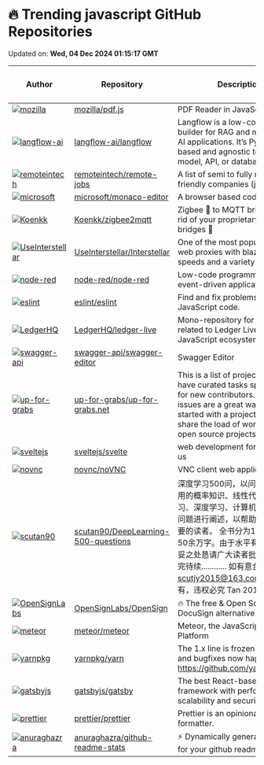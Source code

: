 # 🔥 Trending javascript GitHub Repositories

Updated on: **Wed, 04 Dec 2024 01:15:17 GMT**

| Author | Repository | Description | Language | ⭐ Total Stars | 🌟 Stars Today |
|--------|------------|-------------|----------|----------------|----------------|
| [![mozilla](https://avatars.githubusercontent.com/u/2692120?s=40&v=4)](https://github.com/mozilla) | [mozilla/pdf.js](https://github.com/mozilla/pdf.js) | PDF Reader in JavaScript | JavaScript | 48818 | 19 |
| [![langflow-ai](https://avatars.githubusercontent.com/u/24829397?s=40&v=4)](https://github.com/langflow-ai) | [langflow-ai/langflow](https://github.com/langflow-ai/langflow) | Langflow is a low-code app builder for RAG and multi-agent AI applications. It’s Python-based and agnostic to any model, API, or database. | JavaScript | 36890 | 128 |
| [![remoteintech](https://avatars.githubusercontent.com/u/52214?s=40&v=4)](https://github.com/remoteintech) | [remoteintech/remote-jobs](https://github.com/remoteintech/remote-jobs) | A list of semi to fully remote-friendly companies (jobs) in tech. | JavaScript | 30141 | 13 |
| [![microsoft](https://avatars.githubusercontent.com/u/5047891?s=40&v=4)](https://github.com/microsoft) | [microsoft/monaco-editor](https://github.com/microsoft/monaco-editor) | A browser based code editor | JavaScript | 40664 | 23 |
| [![Koenkk](https://avatars.githubusercontent.com/u/2892853?s=40&v=4)](https://github.com/Koenkk) | [Koenkk/zigbee2mqtt](https://github.com/Koenkk/zigbee2mqtt) | Zigbee 🐝 to MQTT bridge 🌉, get rid of your proprietary Zigbee bridges 🔨 | JavaScript | 12352 | 81 |
| [![UseInterstellar](https://avatars.githubusercontent.com/u/85169821?s=40&v=4)](https://github.com/UseInterstellar) | [UseInterstellar/Interstellar](https://github.com/UseInterstellar/Interstellar) | One of the most popular modern web proxies with blazing fast speeds and a variety of games. | JavaScript | 1115 | 2 |
| [![node-red](https://avatars.githubusercontent.com/u/51083?s=40&v=4)](https://github.com/node-red) | [node-red/node-red](https://github.com/node-red/node-red) | Low-code programming for event-driven applications | JavaScript | 19987 | 13 |
| [![eslint](https://avatars.githubusercontent.com/u/38546?s=40&v=4)](https://github.com/eslint) | [eslint/eslint](https://github.com/eslint/eslint) | Find and fix problems in your JavaScript code. | JavaScript | 25195 | 8 |
| [![LedgerHQ](https://avatars.githubusercontent.com/u/211411?s=40&v=4)](https://github.com/LedgerHQ) | [LedgerHQ/ledger-live](https://github.com/LedgerHQ/ledger-live) | Mono-repository for packages related to Ledger Live and its JavaScript ecosystem. | JavaScript | 448 | 2 |
| [![swagger-api](https://avatars.githubusercontent.com/in/29110?s=40&v=4)](https://github.com/swagger-api) | [swagger-api/swagger-editor](https://github.com/swagger-api/swagger-editor) | Swagger Editor | JavaScript | 8955 | 1 |
| [![up-for-grabs](https://avatars.githubusercontent.com/u/359239?s=40&v=4)](https://github.com/up-for-grabs) | [up-for-grabs/up-for-grabs.net](https://github.com/up-for-grabs/up-for-grabs.net) | This is a list of projects which have curated tasks specifically for new contributors. These issues are a great way to get started with a project, or to help share the load of working on open source projects. Jump in! | JavaScript | 5452 | 5 |
| [![sveltejs](https://avatars.githubusercontent.com/u/1162160?s=40&v=4)](https://github.com/sveltejs) | [sveltejs/svelte](https://github.com/sveltejs/svelte) | web development for the rest of us | JavaScript | 80327 | 27 |
| [![novnc](https://avatars.githubusercontent.com/u/4117162?s=40&v=4)](https://github.com/novnc) | [novnc/noVNC](https://github.com/novnc/noVNC) | VNC client web application | JavaScript | 11755 | 3 |
| [![scutan90](https://avatars.githubusercontent.com/u/31844692?s=40&v=4)](https://github.com/scutan90) | [scutan90/DeepLearning-500-questions](https://github.com/scutan90/DeepLearning-500-questions) | 深度学习500问，以问答形式对常用的概率知识、线性代数、机器学习、深度学习、计算机视觉等热点问题进行阐述，以帮助自己及有需要的读者。 全书分为18个章节，50余万字。由于水平有限，书中不妥之处恳请广大读者批评指正。 未完待续............ 如有意合作，联系scutjy2015@163.com 版权所有，违权必究 Tan 2018.06 | JavaScript | 54962 | 6 |
| [![OpenSignLabs](https://avatars.githubusercontent.com/u/93375423?s=40&v=4)](https://github.com/OpenSignLabs) | [OpenSignLabs/OpenSign](https://github.com/OpenSignLabs/OpenSign) | 🔥 The free & Open Source DocuSign alternative | JavaScript | 3417 | 10 |
| [![meteor](https://avatars.githubusercontent.com/u/5750?s=40&v=4)](https://github.com/meteor) | [meteor/meteor](https://github.com/meteor/meteor) | Meteor, the JavaScript App Platform | JavaScript | 44451 | 2 |
| [![yarnpkg](https://avatars.githubusercontent.com/u/853712?s=40&v=4)](https://github.com/yarnpkg) | [yarnpkg/yarn](https://github.com/yarnpkg/yarn) | The 1.x line is frozen - features and bugfixes now happen on https://github.com/yarnpkg/berry | JavaScript | 41457 | 4 |
| [![gatsbyjs](https://avatars.githubusercontent.com/u/71047?s=40&v=4)](https://github.com/gatsbyjs) | [gatsbyjs/gatsby](https://github.com/gatsbyjs/gatsby) | The best React-based framework with performance, scalability and security built in. | JavaScript | 55296 | 4 |
| [![prettier](https://avatars.githubusercontent.com/u/172584?s=40&v=4)](https://github.com/prettier) | [prettier/prettier](https://github.com/prettier/prettier) | Prettier is an opinionated code formatter. | JavaScript | 49568 | 42 |
| [![anuraghazra](https://avatars.githubusercontent.com/u/53787217?s=40&v=4)](https://github.com/anuraghazra) | [anuraghazra/github-readme-stats](https://github.com/anuraghazra/github-readme-stats) | ⚡ Dynamically generated stats for your github readmes | JavaScript | 69983 | 34 |

